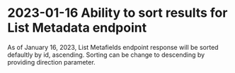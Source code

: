 # 2023-01-16 Ability to sort results for List Metadata endpoint

As of January 16, 2023, List Metafields endpoint response will be sorted defaultly by id, ascending. 
Sorting can be change to descending by providing direction parameter.